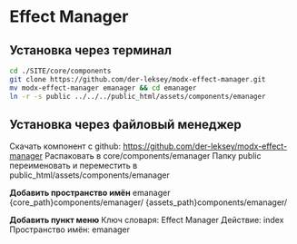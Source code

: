 # Effect Manager

## Установка через терминал
```bash
cd ./SITE/core/components
git clone https://github.com/der-leksey/modx-effect-manager.git
mv modx-effect-manager emanager && cd emanager
ln -r -s public ../../../public_html/assets/components/emanager
```

## Установка через файловый менеджер
Скачать компонент с github: https://github.com/der-leksey/modx-effect-manager
Распаковать в core/components/emanager
Папку public переименовать и переместить в public_html/assets/components/emanager

**Добавить пространство имён**
emanager
{core_path}components/emanager/
{assets_path}components/emanager/

**Добавить пункт меню**
Ключ словаря: Effect Manager
Действие: index
Пространство имён: emanager